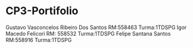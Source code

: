 # CP3-Portifolio
Gustavo Vasconcelos Ribeiro Dos Santos RM:558463 Turma:1TDSPG
Igor Macedo Felicori RM: 558532 Turma:1TDSPG
Felipe Santana Santos RM:558916 Turma:1TDSPG
